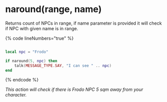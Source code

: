 # naround(range, name)

Returns count of NPCs in range, if name parameter is provided it will check if NPC with given name is in range.

{% code lineNumbers="true" %}
```lua

local npc = "Frodo"

if naround(5, npc) then
    talk(MESSAGE_TYPE.SAY, "I can see " .. npc)
end
```
{% endcode %}

_This action will check if there is Frodo NPC 5 sqm away from your character._

